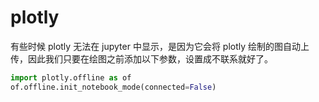 # plotly

有些时候 plotly 无法在 jupyter 中显示，是因为它会将 plotly 绘制的图自动上传，因此我们只要在绘图之前添加以下参数，设置成不联系就好了。

```py
import plotly.offline as of
of.offline.init_notebook_mode(connected=False)
```
